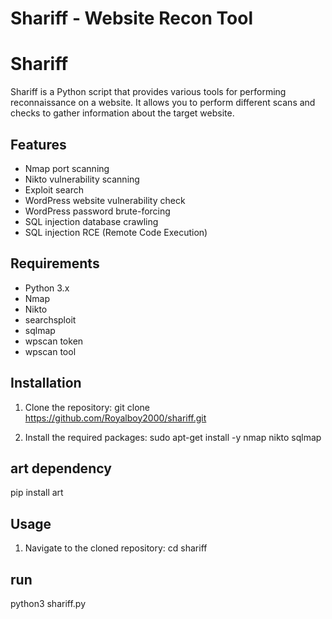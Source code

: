 # Shariff - Website Recon Tool

# Shariff

Shariff is a Python script that provides various tools for performing reconnaissance on a website. It allows you to perform different scans and checks to gather information about the target website.

## Features

- Nmap port scanning
- Nikto vulnerability scanning
- Exploit search
- WordPress website vulnerability check
- WordPress password brute-forcing
- SQL injection database crawling
- SQL injection RCE (Remote Code Execution)

## Requirements

- Python 3.x
- Nmap
- Nikto
- searchsploit
- sqlmap
- wpscan token 
- wpscan tool

## Installation

1. Clone the repository:
git clone https://github.com/Royalboy2000/shariff.git

2. Install the required packages:
sudo apt-get install -y nmap nikto sqlmap 
## art dependency
pip install art 

## Usage

1. Navigate to the cloned repository:
cd shariff 
## run
python3 shariff.py
